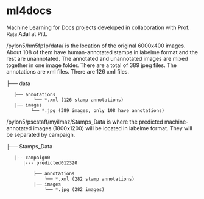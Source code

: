 # ml4docs
Machine Learning for Docs projects developed in collaboration with Prof. Raja Adal at Pitt.

/pylon5/hm5fp1p/data/ is the location of the original 6000x400 images. About 108 of them have human-annotated stamps in labelme format and the rest are unannotated. The annotated and unannotated images are mixed together in one image folder. There are a total of 389 jpeg files. The annotations are xml files. There are 126 xml files.

├── data

       ├── annotations
              └── *.xml (126 stamp annotations)
       |── images
             └── *.jpg (389 images, only 108 have annotations)

/pylon5/pscstaff/myilmaz/Stamps_Data is where the predicted machine-annotated images (1800x1200) will be located in labelme format. They will be separated by campaign. 


├── Stamps_Data

       |-- campaign0
          |--- predicted012320
       
              ├── annotations
                  └── *.xml (282 stamp annotations)
              |── images
                  └── *.jpg (282 images)
                  
                  

